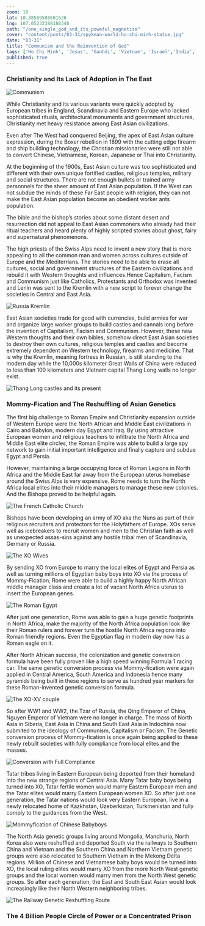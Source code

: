 ```yaml
---
zoom: 10
lat: 10.38509580601526
lng: 107.05232388188348
path: "/one_single_god_and_its_poweful_magnetism"
cover: "content/posts/03-31/spykman-world-ho-chi-minh-statue.jpg"
date: "03-31"
title: "Communism and the Reinvention of God"
tags: ['Ho Chi Minh', 'Jesus', 'Ganhdi', 'Vietnam', 'Israel','India', 'Spykman World','Nicholas Spykman'] 
published: true
---
```


### Christianity and Its Lack of Adoption in The East
![Communism](content/posts/03-31/reinvention_of_god.png)

While Christianity and its various variants were quickly adopted by European tribes in England, Scandinavia and Eastern Europe who lacked sophisticated rituals, architectural monuments and government structures, Christianity met heavy resistance among East Asian civilizations.

Even after The West had conquered Beijing,  the apex of East Asian culture expression, during the Boxer rebellion in 1899 with the cutting edge firearm and ship building technology, the Christian missionaries were still not able to convert Chinese, Vietnamese, Korean, Japanese or Thai into Christianity. 

At the beginning of the 1900s, East Asian culture was too sophisticated and different with their own unique fortified castles, religious temples, military and social structures. There are not enough bullets or trained army personnels for the sheer amount of East Asian population. If the West can not subdue the minds of these Far East people with religion, they can not make the East Asian population become an obedient worker ants population. 

The bible and the bishop’s stories about some distant desert and resurrection did not appeal to East Asian commoners who already had their ritual teachers and heard plenty of highly scripted stories about ghost, fairy and supernatural phenomenons. 

The high priests of the Swiss Alps need to invent a new story that is more appealing to all the common man and women across cultures outside of Europe and the Mediterrians. The stories need to be able to erase all cultures, social and government structures of the Eastern civilizations and rebuild it with Western thoughts and influences.Hence Capitalism, Facism and Communism just like Catholics, Protestants and Orthodox was invented and Lenin was sent to the Kremlin with a new script to forever change the societies in Central and East Asia. 

![Russia Kremlin](content/posts/03-31/russia_kremlin_redsquare.png)

East Asian societies trade for good with currencies, build armies for war and organize large worker groups to build castles and cannals long before the invention of Capitalism, Facism and Communism. However, these new Western thoughts and their own bibles, somehow direct East Asian societies to destroy their own cultures, religious temples and castles and become extremely dependent on Western technology, firearms and medicine. That is why the Kremlin, meaning fortress in Russian, is still standing to the modern day while the 10,000s kilometer Great Walls of China were reduced to less than 100 kilometers and Vietnam capital Thang Long walls no longer exist.

![Thang Long castles and its present](content/posts/03-31/fish_pond_and_workspace.png)

### Mommy-Fication and The Reshuffling of Asian Genetics
The first big challenge to Roman Empire and Christianity expansion outside of Western Europe were the North African and Middle East civilizations in Cairo and Babylon, modern day Egypt and Iraq. By using attractive European women and religious teachers to infiltrate the North Africa and Middle East elite circles, the Roman Empire was able to build a large spy network to gain initial important intelligence and finally capture and subdue Egypt and Persia. 

However, maintaining a large occupying force of Roman Legions in North Africa and the Middle East far away from the European uterus homebase around the Swiss Alps is very expensive. Rome needs to turn the North Africa local elites into their middle managers to manage these new colonies. And the Bishops proved to be helpful again. 

![The French Catholic Church](content/posts/03-31/french_catholic_church_in_hanoi.png)

Bishops have been developing an army of XO aka the Nuns as part of their religious recruiters and protectors for the Holyfathers of Europe. XOs serve well as icebreakers to recruit women and men to the Christian faith as well as unexpected assas-sins against any hostile tribal men of Scandinavia, Germany or Russia.

![The XO Wives](content/posts/03-31/hoan_kiem_lake.png) 

By sending XO from Europe to marry the local elites of Egypt and Persia as well as turning millions of Egyptian baby boys into XO via the process of Mommy-Fication, Rome were able to build a highly happy North African middle manager class and create a lot of vacant North Africa uterus to insert the European genes. 

![The Roman Egypt](content/posts/03-31/the_roman_egypt.png)

After just one generation, Rome was able to gain a huge genetic footprints in North Africa, make the majority of the North Africa population look like their Roman rulers and forever turn the hostile North Africa regions into Roman friendly regions. Even the Egyptian flag in modern day now has a Roman eagle on it. 

After North African success, the colonization and genetic conversion formula have been fully proven like a high speed winning Formula 1 racing car. The same genetic conversion process via Mommy-fication were again applied in Central America, South America and Indonesia hence many pyramids being built in these regions to serve as hundred year markers for these Roman-invented genetic conversion formula. 

![The XO-XV couple](content/posts/03-31/the_xv_xo_couples.png)

So after WW1 and WW2, the Tzar of Russia, the Qing Emperor of China, Nguyen Emperor of Vietnam were no longer in charge. The mass of North Asia in Siberia, East Asia in China and South East Asia in Indochina now submited to the ideology of Communism, Capitalism or Facism. The Genetic conversion process of Mommy-fication is once again being applied to these newly rebuilt societies with fully compliance from local elites and the masses. 

![Conversion with Full Compliance](content/posts/03-31/conversion_of_india_thailand_vietnam.png)

Tatar tribes living in Eastern European being deported from their homeland into the new strange regions of Central Asia. Many Tatar baby boys being turned into XO, Tatar fertile women would marry Eastern European men and the Tatar elites would marry Eastern European women XO. So after just one generation, the Tatar nations would look very Eastern European, live in a newly relocated home of Kazkhstan, Uzeberkistan, Turkmenistan and fully comply to the guidances from the West. 

![Mommyfication of Chinese Babyboys](content/posts/03-31/mommyfication_of_chinese_babyboys.png)

The North Asia genetic groups living around Mongolia, Manchuria, North Korea also were reshuffled and deported South via the railways to Southern China and Vietnam and the Southern China and Northern Vietnam genetic groups were also relocated to Southern Vietnam in the Mekong Delta regions. Million of Chinese and Vietnamese baby boys would be turned into XO, the local ruling elites would marry XO from the more North West genetic groups and the local women would marry men from the North West genetic groups. So after each generation, the East and South East Asian would look increasingly like their North Western neighboring tribes. 

![The Railway Genetic Reshuffling Route](content/posts/03-31/north_korean_to_vietnam.png)

### The 4 Billion People Circle of Power or a Concentrated Prison
